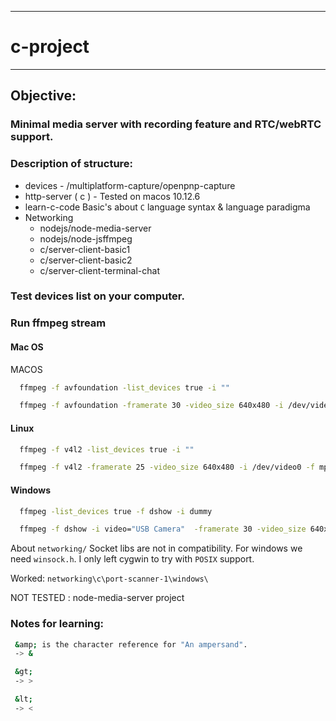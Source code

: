 
------------------------------------------
# c-project
------------------------------------------

## Objective: ##
### Minimal media server with recording feature and RTC/webRTC support. ###


### Description of structure:

  - devices - /multiplatform-capture/openpnp-capture
  - http-server ( c ) - Tested on macos 10.12.6
  - learn-c-code Basic's about `C` language syntax & language paradigma
  - Networking
    - nodejs/node-media-server
    - nodejs/node-jsffmpeg
    - c/server-client-basic1
    - c/server-client-basic2
    - c/server-client-terminal-chat


### Test devices list on your computer. ###
### Run ffmpeg stream ###

#### Mac OS ####

MACOS

```bash
  ffmpeg -f avfoundation -list_devices true -i ""

  ffmpeg -f avfoundation -framerate 30 -video_size 640x480 -i /dev/video0 -f mpegts -codec:v mpeg1video -s 640x480 -b:v 1000k -bf 0 -muxdelay 0.001 http://localhost:8081/supersecret
```

#### Linux ####

```bash
  ffmpeg -f v4l2 -list_devices true -i ""

  ffmpeg -f v4l2 -framerate 25 -video_size 640x480 -i /dev/video0 -f mpegts -codec:v mpeg1video -s 640x480 -b:v 1000k -bf 0 -muxdelay 0.001 http://localhost:8081/supersecret

```

#### Windows ####

```bash
  ffmpeg -list_devices true -f dshow -i dummy

  ffmpeg -f dshow -i video="USB Camera"  -framerate 30 -video_size 640x480 -f mpegts -codec:v mpeg2video -s 640x480 -rtbufsize 100M -b:v 1000k -bf 0 http://localhost:8081/supersecret
```

 About `networking/`
 Socket libs are not in compatibility.
 For windows we need `winsock.h`.
 I only left cygwin to try with `POSIX` support.

  Worked:
  `networking\c\port-scanner-1\windows\`

 NOT TESTED : node-media-server project


 ### Notes for learning: ###

 ```bash
  &amp; is the character reference for "An ampersand".
  -> &

  &gt;
  -> >

  &lt;
  -> <

 ```

